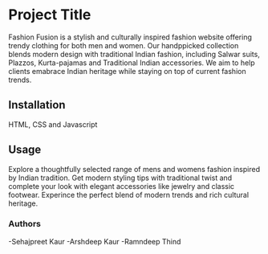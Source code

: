 # Project Title
Fashion Fusion is a stylish and culturally inspired fashion website offering trendy clothing for both men and women. Our handppicked collection 
blends modern design with traditional Indian fashion, including Salwar suits, Plazzos, Kurta-pajamas and Traditional Indian accessories. We aim to help clients emabrace 
Indian heritage while staying on top of current fashion trends.
## Installation
HTML, CSS and Javascript
## Usage
Explore a thoughtfully selected range of mens and womens fashion inspired by Indian tradition. Get modern styling tips with traditional twist and complete your look
with elegant accessories like jewelry and classic footwear. Experince the perfect blend of modern trends and rich cultural heritage.
### Authors
-Sehajpreet Kaur
-Arshdeep Kaur
-Ramndeep Thind
